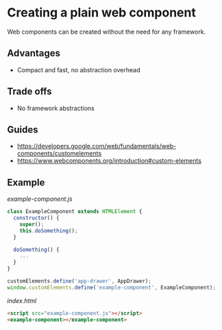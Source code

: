 # Creating a plain web component

Web components can be created without the need for any framework.

## Advantages

- Compact and fast, no abstraction overhead

## Trade offs

- No framework abstractions

## Guides

- https://developers.google.com/web/fundamentals/web-components/customelements
- https://www.webcomponents.org/introduction#custom-elements

## Example

_example-component.js_

```javascript
class ExampleComponent extends HTMLElement {
  constructor() {
    super();
    this.doSomething();
  }

  doSomething() {
    ...
  }
}

customElements.define('app-drawer', AppDrawer);
window.customElements.define('example-component', ExampleComponent);
```

_index.html_

```html
<script src="example-component.js"></script>
<example-component></example-component>
```
